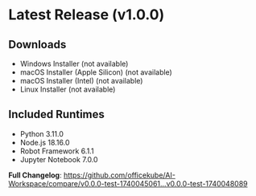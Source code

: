 # Latest Release (v1.0.0)

## Downloads
- Windows Installer (not available)
- macOS Installer (Apple Silicon) (not available)
- macOS Installer (Intel) (not available)
- Linux Installer (not available)

## Included Runtimes
- Python 3.11.0
- Node.js 18.16.0
- Robot Framework 6.1.1
- Jupyter Notebook 7.0.0

**Full Changelog**: https://github.com/officekube/AI-Workspace/compare/v0.0.0-test-1740045061...v0.0.0-test-1740048089